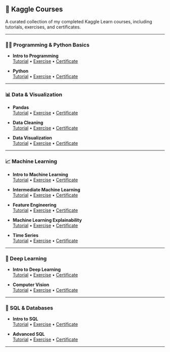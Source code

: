 ## 📘 Kaggle Courses

A curated collection of my completed Kaggle Learn courses, including tutorials, exercises, and certificates.

---

### 🧑‍💻 Programming & Python Basics
- **Intro to Programming**  
  [Tutorial](https://github.com/parveen-ml/learning-path/tree/main/kaggle_courses/01_intro_to_programming/Tutorial) • [Exercise](https://github.com/parveen-ml/learning-path/tree/main/kaggle_courses/01_intro_to_programming/Exercise) • [Certificate](https://github.com/parveen-ml/learning-path/blob/main/kaggle_courses/01_intro_to_programming/certificate/Parveen%20kashyap%20-%20Intro%20to%20Programming.png)

- **Python**  
  [Tutorial](https://github.com/parveen-ml/learning-path/tree/main/kaggle_courses/02_python/Tutorial) • [Exercise](https://github.com/parveen-ml/learning-path/tree/main/kaggle_courses/02_python/Exercise) • [Certificate](https://github.com/parveen-ml/learning-path/tree/main/kaggle_courses/02_python/Certificate)

---

### 📊 Data & Visualization
- **Pandas**  
  [Tutorial](https://github.com/parveen-ml/learning-path/tree/main/kaggle_courses/06_Pandas/Tutorial) • [Exercise](https://github.com/parveen-ml/learning-path/tree/main/kaggle_courses/06_Pandas/Exercise) • [Certificate](https://github.com/parveen-ml/learning-path/blob/main/kaggle_courses/06_Pandas/Certificate/Parveen%20kashyap%20-%20Pandas.png)

- **Data Cleaning**  
  [Tutorial](https://github.com/parveen-ml/learning-path/tree/main/kaggle_courses/05_Data_cleaning/Tutorial) • [Exercise](https://github.com/parveen-ml/learning-path/tree/main/kaggle_courses/05_Data_cleaning/exercise) • [Certificate](https://github.com/parveen-ml/learning-path/blob/main/kaggle_courses/05_Data_cleaning/certificate/Parveen%20kashyap%20-%20Data%20Cleaning.png)

- **Data Visualization**  
  [Tutorial](https://github.com/parveen-ml/learning-path/tree/main/kaggle_courses/08_data_visualization/tutorial) • [Exercise](https://github.com/parveen-ml/learning-path/tree/main/kaggle_courses/08_data_visualization/exercise) • [Certificate](https://github.com/parveen-ml/learning-path/blob/main/kaggle_courses/08_data_visualization/Parveen%20kashyap%20-%20Data%20Visualization.png)

---

### 📈 Machine Learning
- **Intro to Machine Learning**  
  [Tutorial](https://github.com/parveen-ml/learning-path/tree/main/kaggle_courses/03_Intro_to_machine_learning/Tutorial) • [Exercise](https://github.com/parveen-ml/learning-path/tree/main/kaggle_courses/03_Intro_to_machine_learning/Exercise) • [Certificate](https://github.com/parveen-ml/learning-path/blob/main/kaggle_courses/03_Intro_to_machine_learning/Certificate/Parveen%20kashyap%20-%20Intro%20to%20Machine%20Learning.png)

- **Intermediate Machine Learning**  
  [Tutorial](https://github.com/parveen-ml/learning-path/tree/main/kaggle_courses/10_intermediate_machine_learning/tutorial) • [Exercise](https://github.com/parveen-ml/learning-path/tree/main/kaggle_courses/10_intermediate_machine_learning/exercise) • [Certificate](https://github.com/parveen-ml/learning-path/blob/main/kaggle_courses/10_intermediate_machine_learning/Parveen_kashyap_Intermediate_Machine_Learning.png)

- **Feature Engineering**  
  [Tutorial](https://github.com/parveen-ml/learning-path/tree/main/kaggle_courses/07_featureEngineering/tutorials) • [Exercise](https://github.com/parveen-ml/learning-path/tree/main/kaggle_courses/07_featureEngineering/exercise) • [Certificate](https://github.com/parveen-ml/learning-path/blob/main/kaggle_courses/07_featureEngineering/Parveen%20kashyap%20-%20Feature%20Engineering.png)

- **Machine Learning Explainability**  
  [Tutorial](https://github.com/parveen-ml/learning-path/tree/main/kaggle_courses/11_Machine_Learning_Explainability/tutorial) • [Exercise](https://github.com/parveen-ml/learning-path/tree/main/kaggle_courses/11_Machine_Learning_Explainability/exercise) • [Certificate](https://github.com/parveen-ml/learning-path/blob/main/kaggle_courses/11_Machine_Learning_Explainability/Parveen_kashyap_Machine_Learning_Explainability.png)

- **Time Series**  
  [Tutorial](https://github.com/parveen-ml/learning-path/tree/main/kaggle_courses/14_TimeSeries/tutorial) • [Exercise](https://github.com/parveen-ml/learning-path/tree/main/kaggle_courses/14_TimeSeries/exercise) • [Certificate](https://github.com/parveen-ml/learning-path/blob/main/kaggle_courses/14_TimeSeries/Time_Series.png)
  
---

### 🧠 Deep Learning  
- **Intro to Deep Learning**  
  [Tutorial](https://github.com/parveen-ml/learning-path/tree/main/kaggle_courses/12_Intro-to-Deep-Learning/tutorial) • [Exercise](https://github.com/parveen-ml/learning-path/tree/main/kaggle_courses/12_Intro-to-Deep-Learning/exercise) • [Certificate](https://github.com/parveen-ml/learning-path/blob/main/kaggle_courses/12_Intro-to-Deep-Learning/Parveen_kashyap-Intro_to_Deep_Learning.png)

- **Computer Vision**  
  [Tutorial](https://github.com/parveen-ml/learning-path/tree/main/kaggle_courses/13_ComputerVision/tutorials) • [Exercise](https://github.com/parveen-ml/learning-path/tree/main/kaggle_courses/13_ComputerVision/exercises) • [Certificate](https://github.com/parveen-ml/learning-path/blob/main/kaggle_courses/13_ComputerVision/Parveenkashyap_ComputerVision.png)

---

### 🧮 SQL & Databases
- **Intro to SQL**  
  [Tutorial](https://github.com/parveen-ml/learning-path/tree/main/kaggle_courses/04_Intro_to_sql/Tutorial) • [Exercise](https://github.com/parveen-ml/learning-path/tree/main/kaggle_courses/04_Intro_to_sql/Exercise) • [Certificate](https://github.com/parveen-ml/learning-path/blob/main/kaggle_courses/04_Intro_to_sql/Certificate/Parveen%20kashyap%20-%20Intro%20to%20SQL.png)

- **Advanced SQL**  
  [Tutorial](https://github.com/parveen-ml/learning-path/tree/main/kaggle_courses/09_advanced_sql/tutorial) • [Exercise](https://github.com/parveen-ml/learning-path/tree/main/kaggle_courses/09_advanced_sql/exercise) • [Certificate](https://github.com/parveen-ml/learning-path/blob/main/kaggle_courses/09_advanced_sql/Parveen_kashyap_Advanced_SQL.png)

---
